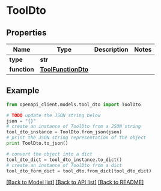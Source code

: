 # ToolDto


## Properties

Name | Type | Description | Notes
------------ | ------------- | ------------- | -------------
**type** | **str** |  | 
**function** | [**ToolFunctionDto**](ToolFunctionDto.md) |  | 

## Example

```python
from openapi_client.models.tool_dto import ToolDto

# TODO update the JSON string below
json = "{}"
# create an instance of ToolDto from a JSON string
tool_dto_instance = ToolDto.from_json(json)
# print the JSON string representation of the object
print ToolDto.to_json()

# convert the object into a dict
tool_dto_dict = tool_dto_instance.to_dict()
# create an instance of ToolDto from a dict
tool_dto_form_dict = tool_dto.from_dict(tool_dto_dict)
```
[[Back to Model list]](../README.md#documentation-for-models) [[Back to API list]](../README.md#documentation-for-api-endpoints) [[Back to README]](../README.md)


